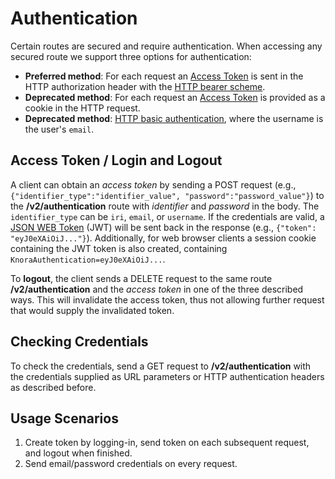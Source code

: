 <!---
 * Copyright © 2021 - 2024 Swiss National Data and Service Center for the Humanities and/or DaSCH Service Platform contributors.
 * SPDX-License-Identifier: Apache-2.0
-->

# Authentication

Certain routes are secured and require authentication.
When accessing any secured route we support three options for authentication:

- **Preferred method**: For each request an [Access Token](#access-token-login-and-logout) is sent in the HTTP
  authorization
  header with the
  [HTTP bearer scheme](https://tools.ietf.org/html/rfc6750#section-2.1).
- **Deprecated method**: For each request an [Access Token](#access-token-login-and-logout) is provided as a cookie in
  the HTTP request.
- **Deprecated method**: [HTTP basic authentication](https://en.wikipedia.org/wiki/Basic_access_authentication), where
  the username is the user's `email`.

## Access Token / Login and Logout

A client can obtain an *access token* by sending a POST request (e.g., `{"identifier_type":"identifier_value",
"password":"password_value"}`) to the **/v2/authentication** route with
*identifier* and *password* in the body. The `identifier_type` can be `iri`, `email`, or `username`.
If the credentials are valid, a [JSON WEB Token](https://jwt.io) (JWT) will be sent back in the
response (e.g., `{"token": "eyJ0eXAiOiJ..."}`). Additionally, for web browser clients a session cookie
containing the JWT token is also created, containing `KnoraAuthentication=eyJ0eXAiOiJ...`.

To **logout**, the client sends a DELETE request to the same route **/v2/authentication** and
the *access token* in one of the three described ways. This will invalidate the access token,
thus not allowing further request that would supply the invalidated token.

## Checking Credentials

To check the credentials, send a GET request to **/v2/authentication** with the credentials
supplied as URL parameters or HTTP authentication headers as described before.

## Usage Scenarios

1. Create token by logging-in, send token on each subsequent request, and logout when finished.
2. Send email/password credentials on every request.
